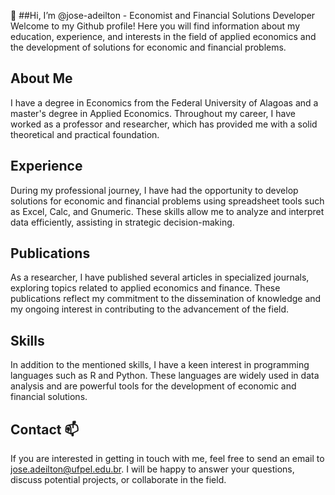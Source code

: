 👋 ##Hi, I’m @jose-adeilton - Economist and Financial Solutions Developer
Welcome to my Github profile! Here you will find information about my education, experience, and interests in the field of applied economics and the development of solutions for economic and financial problems.

## About Me
I have a degree in Economics from the Federal University of Alagoas and a master's degree in Applied Economics. Throughout my career, I have worked as a professor and researcher, which has provided me with a solid theoretical and practical foundation.

## Experience
During my professional journey, I have had the opportunity to develop solutions for economic and financial problems using spreadsheet tools such as Excel, Calc, and Gnumeric. These skills allow me to analyze and interpret data efficiently, assisting in strategic decision-making.

## Publications
As a researcher, I have published several articles in specialized journals, exploring topics related to applied economics and finance. These publications reflect my commitment to the dissemination of knowledge and my ongoing interest in contributing to the advancement of the field.

## Skills
In addition to the mentioned skills, I have a keen interest in programming languages such as R and Python. These languages are widely used in data analysis and are powerful tools for the development of economic and financial solutions.

## Contact 📫
If you are interested in getting in touch with me, feel free to send an email to jose.adeilton@ufpel.edu.br. I will be happy to answer your questions, discuss potential projects, or collaborate in the field.
